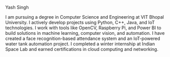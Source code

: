 Yash Singh

I am pursuing a degree in Computer Science and Engineering at VIT Bhopal University. I actively develop projects using Python, C++, Java, and IoT technologies. I work with tools like OpenCV, Raspberry Pi, and Power BI to build solutions in machine learning, computer vision, and automation. I have created a face recognition-based attendance system and an IoT-powered water tank automation project. I completed a winter internship at Indian Space Lab and earned certifications in cloud computing and networking.
